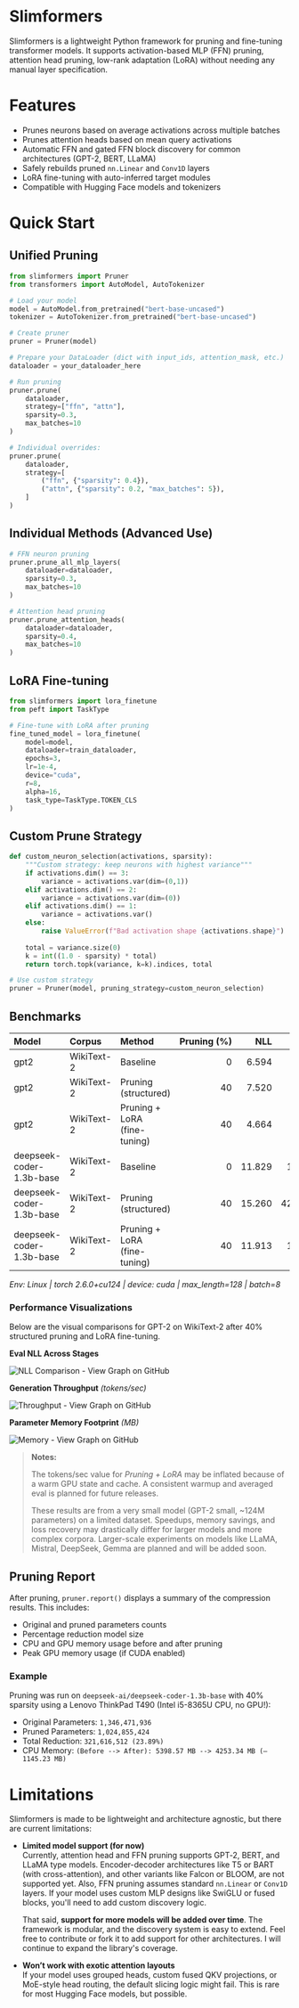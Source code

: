 # Slimformers

Slimformers is a lightweight Python framework for pruning and fine-tuning transformer models. It supports activation-based MLP (FFN) pruning, attention head pruning, low-rank adaptation (LoRA) without needing any manual layer specification.

# Features

- Prunes neurons based on average activations across multiple batches
- Prunes attention heads based on mean query activations
- Automatic FFN and gated FFN block discovery for common architectures (GPT-2, BERT, LLaMA)
- Safely rebuilds pruned `nn.Linear` and `Conv1D` layers
- LoRA fine-tuning with auto-inferred target modules
- Compatible with Hugging Face models and tokenizers

# Quick Start

## Unified Pruning

```python
from slimformers import Pruner
from transformers import AutoModel, AutoTokenizer

# Load your model
model = AutoModel.from_pretrained("bert-base-uncased")
tokenizer = AutoTokenizer.from_pretrained("bert-base-uncased")

# Create pruner
pruner = Pruner(model)

# Prepare your DataLoader (dict with input_ids, attention_mask, etc.)
dataloader = your_dataloader_here

# Run pruning
pruner.prune(
    dataloader,
    strategy=["ffn", "attn"],
    sparsity=0.3,
    max_batches=10
)

# Individual overrides:
pruner.prune(
    dataloader,
    strategy=[
        ("ffn", {"sparsity": 0.4}),
        ("attn", {"sparsity": 0.2, "max_batches": 5}),
    ]
)
```

## Individual Methods (Advanced Use)

``` python
# FFN neuron pruning
pruner.prune_all_mlp_layers(
    dataloader=dataloader,
    sparsity=0.3,
    max_batches=10
)

# Attention head pruning
pruner.prune_attention_heads(
    dataloader=dataloader,
    sparsity=0.4,
    max_batches=10
)
```

## LoRA Fine-tuning
``` python
from slimformers import lora_finetune
from peft import TaskType

# Fine-tune with LoRA after pruning
fine_tuned_model = lora_finetune(
    model=model,
    dataloader=train_dataloader,
    epochs=3,
    lr=1e-4,
    device="cuda",
    r=8,
    alpha=16,
    task_type=TaskType.TOKEN_CLS
)
```
## Custom Prune Strategy
``` python
def custom_neuron_selection(activations, sparsity):
    """Custom strategy: keep neurons with highest variance"""
    if activations.dim() == 3:
        variance = activations.var(dim=(0,1))
    elif activations.dim() == 2:
        variance = activations.var(dim=(0))
    elif activations.dim() == 1:
        variance = activations.var()
    else: 
        raise ValueError(f"Bad activation shape {activations.shape}")
    
    total = variance.size(0)
    k = int((1.0 - sparsity) * total)
    return torch.topk(variance, k=k).indices, total

# Use custom strategy
pruner = Pruner(model, pruning_strategy=custom_neuron_selection)
```

## Benchmarks

| Model | Corpus | Method | Pruning&nbsp;(%) |   NLL   |   PPL   | Speed&nbsp;(tok/s) | Speedup&nbsp;(×) | Memory&nbsp;Saved&nbsp;(%) |
|:------|:-------|:-------|-----------------:|--------:|--------:|-------------------:|-----------------:|--------------------------:|
| gpt2  | WikiText-2 | Baseline | 0   | 6.594 |  731.02 |    87.70 | 1.00 | 0.0 |
| gpt2  | WikiText-2 | Pruning (structured) | 40  | 7.520 | 1845.34 |    92.52 | 1.06 | 27.7 |
| gpt2  | WikiText-2 | Pruning + LoRA<br>(fine-tuning) | 40  | 4.664 |  106.03 |   763.38 | 8.70 | 27.2 |
| deepseek-coder-1.3b-base | WikiText-2 | Baseline | 0   | 11.829 | 137159.36 |    31.87 | 1.00 | 0.0 |
| deepseek-coder-1.3b-base | WikiText-2 | Pruning (structured) | 40  | 15.260 | 4241601.01 |    38.98 | 1.22 | 37.2 |
| deepseek-coder-1.3b-base | WikiText-2 | Pruning + LoRA<br>(fine-tuning) | 40  | 11.913 | 149217.66 |    38.57 | 1.21 | 37.2 |

*Env: Linux&nbsp;| torch 2.6.0+cu124&nbsp;| device: cuda&nbsp;| max_length=128&nbsp;| batch=8*

### Performance Visualizations

Below are the visual comparisons for GPT-2 on WikiText-2 after 40% structured pruning and LoRA fine-tuning.

**Eval NLL Across Stages**

![NLL Comparison - View Graph on GitHub](experiments/gpt2_wikitext2/gpt2_wikitext2_nll_stages.png)

**Generation Throughput** *(tokens/sec)*

![Throughput - View Graph on GitHub](experiments/gpt2_wikitext2/gpt2_wikitext2_throughput.png)

**Parameter Memory Footprint** *(MB)*

![Memory - View Graph on GitHub](experiments/gpt2_wikitext2/gpt2_wikitext2_memory.png)

> **Notes:** 
>
> The tokens/sec value for *Pruning + LoRA* may be inflated because of a warm GPU state and cache. A consistent warmup and averaged eval is planned for future releases. 
>
> These results are from a very small model (GPT-2 small, ~124M parameters) on a limited dataset. Speedups, memory savings, and loss recovery may drastically differ for larger models and more complex corpora. Larger-scale experiments on models like LLaMA, Mistral, DeepSeek, Gemma are planned and will be added soon.

## Pruning Report

After pruning, ```pruner.report()``` displays a summary of the compression results. This includes:
- Original and pruned parameters counts
- Percentage reduction model size
- CPU and GPU memory usage before and after pruning
- Peak GPU memory usage (if CUDA enabled)

### Example 

Pruning was run on ```deepseek-ai/deepseek-coder-1.3b-base``` with 40% sparsity using a Lenovo ThinkPad T490 (Intel i5-8365U CPU, no GPU!): 
- Original Parameters: ```1,346,471,936```
- Pruned Parameters: ```1,024,855,424```
- Total Reduction: ```321,616,512 (23.89%)```
- CPU Memory: ```(Before --> After): 5398.57 MB --> 4253.34 MB (–1145.23 MB)```

# Limitations

Slimformers is made to be lightweight and architecture agnostic, but there are current limitations:

- **Limited model support (for now)**  
  Currently, attention head and FFN pruning supports GPT‑2, BERT, and LLaMA type models. Encoder-decoder architectures like T5 or BART (with cross-attention), and other variants like Falcon or BLOOM, are not supported yet. Also, FFN pruning assumes standard `nn.Linear` or `Conv1D` layers. If your model uses custom MLP designs like SwiGLU or fused blocks, you'll need to add custom discovery logic.

  That said, **support for more models will be added over time**. The framework is modular, and the discovery system is easy to extend. Feel free to contribute or fork it to add support for other architectures. I will continue to expand the library's coverage.

- **Won’t work with exotic attention layouts**  
  If your model uses grouped heads, custom fused QKV projections, or MoE-style head routing, the default slicing logic might fail. This is rare for most Hugging Face models, but possible.